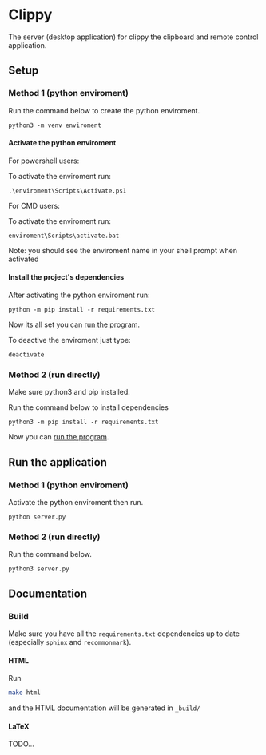 # Clippy

The server (desktop application) for clippy the clipboard and remote control application.

## Setup ##

### Method 1 (python enviroment) ###



Run the command below to create the python enviroment.

```shell 
python3 -m venv enviroment
```
#### Activate the python enviroment ####

For powershell users:

To activate the enviroment run:

```pwsh
.\enviroment\Scripts\Activate.ps1
```


For CMD users:

To activate the enviroment run:

```
enviroment\Scripts\activate.bat
```

Note: you should see the enviroment name in your shell prompt when activated
#### Install the project's dependencies ####

After activating the python enviroment run: 

```shell
python -m pip install -r requirements.txt
```
Now its all set you can [run the program](#run-the-application).


To deactive the enviroment just type:
```
deactivate
```


### Method 2 (run directly) ###

Make sure python3 and pip installed.

Run the command below to install dependencies
```shell
python3 -m pip install -r requirements.txt
```
Now you can [run the program](#method-2-run-directly-1).


## Run the application ##

### Method 1 (python enviroment) ###
Activate the python enviroment then run.
```shell 
python server.py
```


### Method 2 (run directly) ###
Run the command below.
```shell 
python3 server.py
```


## Documentation ##

### Build ###
Make sure you have all the `requirements.txt` dependencies up to date
(especially `sphinx` and `recommonmark`).

#### HTML ####
Run
```bash
make html
```
and the HTML documentation will be generated in `_build/`

#### LaTeX ####
TODO...


